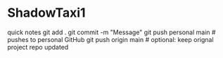 # ShadowTaxi1

quick notes
git add .
git commit -m "Message"
git push personal main      # pushes to personal GitHub
git push origin   main      # optional: keep orignal project repo updated

